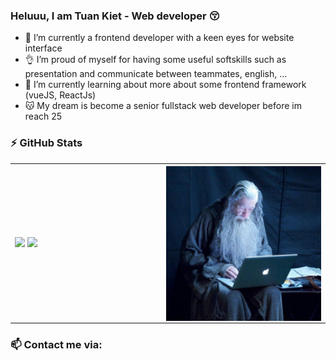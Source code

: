 ### Heluuu, I am Tuan Kiet - Web developer 😚

- 👀 I’m currently a frontend developer with a keen eyes for website interface
- 👌 I’m proud of myself for having some useful softskills such as presentation and communicate between teammates, english, ...
- 🤯 I’m currently learning about more about some frontend framework (vueJS, ReactJs) 
- 😽 My dream is become a senior fullstack web developer before im reach 25


### :zap: GitHub Stats

<table>
<tr>
  <td width="48%">
    <img src="https://github-readme-stats.vercel.app/api?username=samuriseee&show_icons=true&hide=contribs,issues&hide_border=true" />
    <img src="https://github-readme-stats.vercel.app/api/top-langs/?username=samuriseee&layout=compact&show_icons=true&hide_border=true" />
  </td>
  <td width="52%">
    <img alt="gif" align="right" src="/asset/img/gandal.jpg"> </img>
  </td>
</tr>
<table>


### 📫 Contact me via:
[website]: https://www.facebook.com/samuriseee/
<!--
**samuriseee/samuriseee** is a ✨ _special_ ✨ repository because its `README.md` (this file) appears on your GitHub profile.

Here are some ideas to get you started:

- 🔭 I’m currently working on ...
- 🌱 I’m currently learning ...
- 👯 I’m looking to collaborate on ...
- 🤔 I’m looking for help with ...
- 💬 Ask me about ...
- 📫 How to reach me: ...
- 😄 Pronouns: ...
- ⚡ Fun fact: ...
-->
